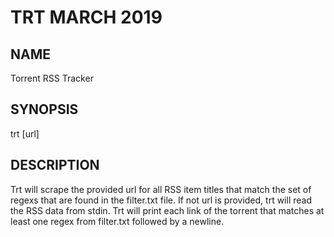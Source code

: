 # TRT MARCH 2019

## NAME
Torrent RSS Tracker

## SYNOPSIS
trt [url]

## DESCRIPTION
Trt will scrape the provided url for all RSS item titles that match the set
of regexs that are found in the filter.txt file. If not url is provided, trt
will read the RSS data from stdin. Trt will print each link of the torrent 
that matches at least one regex from filter.txt followed by a newline.
